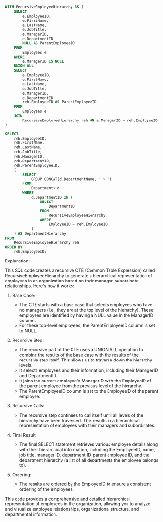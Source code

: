 ```sql
WITH RecursiveEmployeeHierarchy AS (
    SELECT
        e.EmployeeID,
        e.FirstName,
        e.LastName,
        e.JobTitle,
        e.ManagerID,
        e.DepartmentID,
        NULL AS ParentEmployeeID
    FROM
        Employees e
    WHERE
        e.ManagerID IS NULL
    UNION ALL
    SELECT
        e.EmployeeID,
        e.FirstName,
        e.LastName,
        e.JobTitle,
        e.ManagerID,
        e.DepartmentID,
        reh.EmployeeID AS ParentEmployeeID
    FROM
        Employees e
    JOIN
        RecursiveEmployeeHierarchy reh ON e.ManagerID = reh.EmployeeID
)

SELECT
    reh.EmployeeID,
    reh.FirstName,
    reh.LastName,
    reh.JobTitle,
    reh.ManagerID,
    reh.DepartmentID,
    reh.ParentEmployeeID,
    (
        SELECT
            GROUP_CONCAT(d.DepartmentName, ' > ')
        FROM
            Departments d
        WHERE
            d.DepartmentID IN (
                SELECT
                    DepartmentID
                FROM
                    RecursiveEmployeeHierarchy
                WHERE
                    EmployeeID = reh.EmployeeID
            )
    ) AS DepartmentHierarchy
FROM
    RecursiveEmployeeHierarchy reh
ORDER BY
    reh.EmployeeID;
```

Explanation:

This SQL code creates a recursive CTE (Common Table Expression) called RecursiveEmployeeHierarchy to generate a hierarchical representation of employees in an organization based on their manager-subordinate relationships. Here's how it works:

1. Base Case:

   - The CTE starts with a base case that selects employees who have no managers (i.e., they are at the top level of the hierarchy). These employees are identified by having a NULL value in the ManagerID column.
   - For these top-level employees, the ParentEmployeeID column is set to NULL.

2. Recursive Step:

   - The recursive part of the CTE uses a UNION ALL operation to combine the results of the base case with the results of the recursive step itself. This allows us to traverse down the hierarchy levels.
   - It selects employees and their information, including their ManagerID and DepartmentID.
   - It joins the current employee's ManagerID with the EmployeeID of the parent employee from the previous level of the hierarchy.
   - The ParentEmployeeID column is set to the EmployeeID of the parent employee.

3. Recursive Calls:

   - The recursive step continues to call itself until all levels of the hierarchy have been traversed. This results in a hierarchical representation of employees with their managers and subordinates.

4. Final Result:

   - The final SELECT statement retrieves various employee details along with their hierarchical information, including the EmployeeID, name, job title, manager ID, department ID, parent employee ID, and the department hierarchy (a list of all departments the employee belongs to).

5. Ordering:

   - The results are ordered by the EmployeeID to ensure a consistent ordering of the employees.

This code provides a comprehensive and detailed hierarchical representation of employees in the organization, allowing you to analyze and visualize employee relationships, organizational structure, and departmental information.